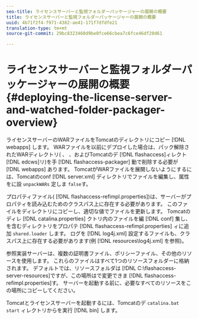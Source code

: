 ```yaml
---
seo-title: ライセンスサーバーと監視フォルダーパッケージャーの展開の概要
title: ライセンスサーバーと監視フォルダーパッケージャーの展開の概要
uuid: 4b71f2f4-f971-4382-ae41-171f7dfdfe21
translation-type: tm+mt
source-git-commit: 29bc8323460d9be0fce66cbea7c6fce46df20d61

---
```



# ライセンスサーバーと監視フォルダーパッケージャーの展開の概要 {#deploying-the-license-server-and-watched-folder-packager-overview}

ライセンスサーバーのWARファイルをTomcatのディレクトリにコピー [!DNL webapps] します。 WARファイルを以前にデプロイした場合は、パック解除されたWARディレクトリ( 、 、およびTomcatのデ [!DNL flashaccess]ィレクト [!DNL edcws]リ)を手 [!DNL flashaccess-packager] 動で削除する必要が [!DNL webapps] あります。 TomcatがWARファイルを展開しないようにするには、Tomcatのconf [!DNL server.xml] ディレクトリでファイルを編集し、属性をに設 `unpackWARs` 定しま `false`す。

プロパティファイル( [!DNL flashaccess-refimpl.properties])は、サーバーがプロパティを読み込むためのクラスパス上に存在する必要があります。 このファイルをディレクトリにコピーし、適切な値でファイルを更新します。 Tomcatのディレ [!DNL catalina.properties] クトリ内のファイルを編 [!DNL conf] 集し、を含むディレクトリをプロパテ [!DNL flashaccess-refimpl.properties] ィに追加 `shared.loader` します。 ログを [!DNL log4j.xml] 設定するファイルも、クラスパス上に存在する必要があります(例 [!DNL resources\log4j.xml] を参照)。

参照実装サーバーは、複数の証明書ファイル、ポリシーファイル、その他のリソースを使用します。 これらのファイルはすべて1つのリソースフォルダーに格納されます。 デフォルトでは、リソースフォルダは [!DNL C:\flashaccess-server-resources]ですが、この場所はで変更できま [!DNL flashaccess-refimpl.properties]す。 サーバーを起動する前に、必要なすべてのリソースをこの場所にコピーしてください。

Tomcatとライセンスサーバーを起動するには、Tomcatのデ `catalina.bat start` ィレクトリからを実行 [!DNL bin] します。
